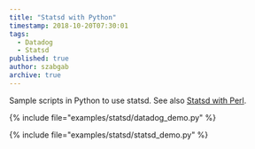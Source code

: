 ```yaml
---
title: "Statsd with Python"
timestamp: 2018-10-20T07:30:01
tags:
  - Datadog
  - Statsd
published: true
author: szabgab
archive: true
---
```



Sample scripts in Python to use statsd. See also [Statsd with Perl](https://perlmaven.com/statsd).


{% include file="examples/statsd/datadog_demo.py" %}

{% include file="examples/statsd/statsd_demo.py" %}

